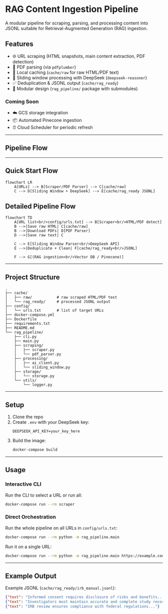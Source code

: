 # RAG Content Ingestion Pipeline

A modular pipeline for scraping, parsing, and processing content into JSONL suitable for Retrieval-Augmented Generation (RAG) ingestion.

## Features

- 🌐 URL scraping (HTML snapshots, main content extraction, PDF detection)
- 📄 PDF parsing (via `pdfplumber`)
- 💾 Local caching (`cache/raw` for raw HTML/PDF text)
- 🧠 Sliding window processing with DeepSeek (`deepseek-reasoner`)
- ✅ Deduplication & JSONL output (`cache/rag_ready`)
- 🔧 Modular design (`rag_pipeline/` package with submodules)

### Coming Soon
- ☁️ GCS storage integration
- 📦 Automated Pinecone ingestion
- ⏰ Cloud Scheduler for periodic refresh

---

## Pipeline Flow

---

## Quick Start Flow

```mermaid
flowchart LR
    A[URLs] --> B[Scraper/PDF Parser] --> C[cache/raw]
    C --> D[Sliding Window + DeepSeek] --> E[cache/rag_ready JSONL]
```

## Detailed Pipeline Flow

```mermaid
flowchart TD
    A[URL list<br/>config/urls.txt] --> B[Scraper<br/>HTML/PDF detect]
    B -->|Save raw HTML| C[cache/raw]
    B -->|Download PDFs| D[PDF Parser]
    D -->|Save raw text| C

    C --> E[Sliding Window Parser<br/>DeepSeek API]
    E -->|Deduplicate + Clean| F[cache/rag_ready<br/>JSONL]

    F --> G[(RAG ingestion<br/>Vector DB / Pinecone)]
```

---

## Project Structure

```text
.
├── cache/
│   ├── raw/           # raw scraped HTML/PDF text
│   └── rag_ready/     # processed JSONL output
├── config/
│   └── urls.txt       # list of target URLs
├── docker-compose.yml
├── Dockerfile
├── requirements.txt
├── README.md
└── rag_pipeline/
    ├── cli.py
    ├── main.py
    ├── scraping/
    │   ├── scraper.py
    │   └── pdf_parser.py
    ├── processing/
    │   ├── ai_client.py
    │   └── sliding_window.py
    ├── storage/
    │   └── storage.py
    └── utils/
        └── logger.py
```

---

## Setup

1. Clone the repo
2. Create `.env` with your DeepSeek key:
   ```env
   DEEPSEEK_API_KEY=your_key_here
   ```
3. Build the image:
   ```bash
   docker-compose build
   ```

---

## Usage

### Interactive CLI
Run the CLI to select a URL or run all:

```bash
docker-compose run --rm scraper
```

### Direct Orchestration
Run the whole pipeline on all URLs in `config/urls.txt`:

```bash
docker-compose run --rm python -m rag_pipeline.main
```

Run it on a single URL:

```bash
docker-compose run --rm python -m rag_pipeline.main https://example.com/page
```

---

## Example Output

Example JSONL (`cache/rag_ready/irb_manual.jsonl`):

```json
{"text": "Informed consent requires disclosure of risks and benefits..."}
{"text": "Investigators must maintain accurate and complete study records..."}
{"text": "IRB review ensures compliance with federal regulations..."}
```
